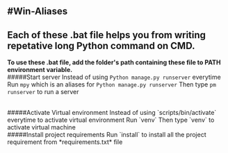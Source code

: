 #Win-Aliases
---
## Each of these .bat file helps you from writing repetative long Python command on CMD.

**To use these .bat file, add the folder's path containing these file to PATH environment variable.**
<br>
#####Start server
Instead of using `Python manage.py runserver` everytime
Run `mpy` which is an aliases for `Python manage.py runserver`
Then type `pm runserver` to run a server

<br>
#####Activate Virtual environment
Instead of using `scripts/bin/activate` everytime to activate virtual environment
Run `venv`
Then type `venv` to activate virtual machine

<br>
#####Install project requirements
Run `install` to install all the project requirement from *requirements.txt* file